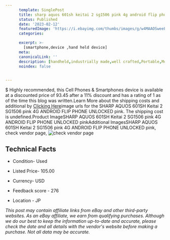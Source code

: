 ```yaml
---
      template: SinglePost
      title: sharp aquos 601sh keitai 2 sg1506 pink 4g android flip phone unlocked pink
      status: Published
      date: '2023-02-12'
      featuredImage: 'https://i.ebayimg.com/thumbs/images/g/w4MAAOSweeFj5lcX/s-l225.jpg'
      categories: 

      excerpt: >-
        [smartphone,device ,hand held device]
      meta:
      canonicalLink: ''
      description: [handheld,industrially made,well crafted,Portable,Mobile,Compact,Convenient,Lightweight,Maneuverable,Man-portable,Miniature,Carriable,Hand-held,Light,Holdable,Transportable,Mobile device,Pocket-sized,On-the-go,Wireless,Cordless,Compact size,Convenient size, smartphone,device ,hand held device]
      noindex: false

        
---
```

$
    Highly recommended, this Cell Phones & Smartphones device is available at a discounted price of 93.45 after a 11% discount and has a rating of 1 as of the time this blog was written.Learn More about the shipping costs and additional by [Clicking Here](https://www.ebay.com/itm/374307538735?hash=item572677c72f%3Ag%3Aw4MAAOSweeFj5lcX&mkevt=1&mkcid=1&mkrid=711-53200-19255-0&campid=%253CePNCampaignId%253E&customid=%253CreferenceId%253E&toolid=10049)image urls for the SHARP AQUOS 601SH Keitai 2 SG1506 pink 4G ANDROID FLIP PHONE UNLOCKED pink. The shipping cost is undefined.Product ImageSHARP AQUOS 601SH Keitai 2 SG1506 pink 4G ANDROID FLIP PHONE UNLOCKED pinkAdditional ImagesSHARP AQUOS 601SH Keitai 2 SG1506 pink 4G ANDROID FLIP PHONE UNLOCKED pink, check vendor page, ![check vendor page](https://origin-galleryplus.ebayimg.com/ws/web/374307538735_2_0_1/225x225.jpg,https://origin-galleryplus.ebayimg.com/ws/web/374307538735_3_0_1/225x225.jpg,https://origin-galleryplus.ebayimg.com/ws/web/374307538735_4_0_1/225x225.jpg,https://origin-galleryplus.ebayimg.com/ws/web/374307538735_5_0_1/225x225.jpg,https://origin-galleryplus.ebayimg.com/ws/web/374307538735_6_0_1/225x225.jpg,https://origin-galleryplus.ebayimg.com/ws/web/374307538735_7_0_1/225x225.jpg,https://origin-galleryplus.ebayimg.com/ws/web/374307538735_8_0_1/225x225.jpg,https://origin-galleryplus.ebayimg.com/ws/web/374307538735_9_0_1/225x225.jpg,https://origin-galleryplus.ebayimg.com/ws/web/374307538735_10_0_1/225x225.jpg,https://origin-galleryplus.ebayimg.com/ws/web/374307538735_11_0_1/225x225.jpg,https://origin-galleryplus.ebayimg.com/ws/web/374307538735_12_0_1/225x225.jpg)
    
    

 ## Technical Facts 



     
      

 - Condition- Used 


      

 - Listed Price- 105.00 


      

 - Currency- USD 


      

 - Feedback score - 276 


      

 - Location - JP 


      
      

 *_This post may contain affiliate links from eBay and other third-party websites. As an eBay affiliate, we earn from qualifying purchases. Although we do our best to keep the information up-to-date and accurate, please check the date and all details with the vendor's website before making a purchase. Not all data may be accurate._*



    
    
    
    
    